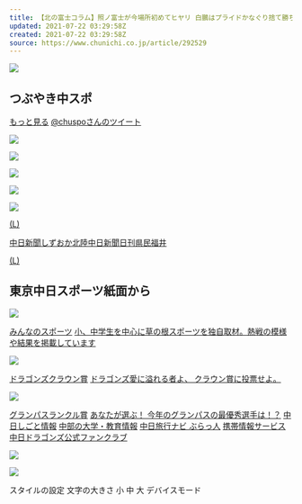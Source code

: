 ```yaml
---
title: 【北の富士コラム】照ノ富士が今場所初めてヒヤリ 白鵬はプライドかなぐり捨て勝ちに　千秋楽待ち遠しくなってきた
updated: 2021-07-22 03:29:58Z
created: 2021-07-22 03:29:58Z
source: https://www.chunichi.co.jp/article/292529
---
```


![](https://static.chunichi.co.jp/image/article/size1/b/3/e/8/b3e8099c6ccab2c849ec6b5a55d9a782_1.jpg)

## つぶやき中スポ

[もっと見る](https://twitter.com/chuspo/)
[@chuspoさんのツイート](https://twitter.com/chuspo)

[![](https://static.chunichi.co.jp/chuspo/images/banner/draft_banner.png)](https://www.chunichi.co.jp/chuspo_sports_sokuho/npb/draft/)

[![](https://static.chunichi.co.jp/chuspo/images/banner/figure_banner.png)](https://www.chunichi.co.jp/chuspo_sports_sokuho/figure/schedule/)

[![](https://static.chunichi.co.jp/chuspo/images/banner/drasp_banner.png)](https://www.chunichi.co.jp/info/mobile/dragons/)

[![](https://static.chunichi.co.jp/chuspo/images/banner/f1express_banner.png)](https://f1express.cnc.ne.jp/)

[![](https://static.chunichi.co.jp/chuspo/images/banner/cycling_banner.jpg)](https://www.chunichi.co.jp/chuspo/generalsports/cycling/)

[(L)](https://www.chunichi.co.jp/)

[中日新聞しずおか](https://www.chunichi.co.jp/tokai/)[北陸中日新聞](https://www.chunichi.co.jp/hokuriku/)[日刊県民福井](https://www.chunichi.co.jp/kenmin_fukui/)

[(L)](https://www.tokyo-np.co.jp/)

## 東京中日スポーツ紙面から

[![](https://static.chunichi.co.jp/chuspo/images/aside/min-icon50.jpg)](https://www.tokyo-np.co.jp/f/minspo/)

[みんなのスポーツ](https://www.tokyo-np.co.jp/f/minspo/)
[小、中学生を中心に草の根スポーツを独自取材。熱戦の模様や結果を掲載しています](https://www.tokyo-np.co.jp/f/minspo/)

[![](https://static.chunichi.co.jp/chuspo/images/aside/thumb_crown.jpg)](https://www.chunichi.co.jp/chuspo_pages/k/crown/)

[ドラゴンズクラウン賞](https://www.chunichi.co.jp/chuspo_pages/k/crown/)
[ドラゴンズ愛に溢れる者よ、 クラウン賞に投票せよ。](https://www.chunichi.co.jp/chuspo_pages/k/crown/)

[![](https://static.chunichi.co.jp/chuspo/images/aside/thumb_lancru.jpg)](https://www.chunichi.co.jp/chuspo_pages/k/lancru/)

[グランパスランクル賞](https://www.chunichi.co.jp/chuspo_pages/k/lancru/)
[あなたが選ぶ！ 今年のグランパスの最優秀選手は！？](https://www.chunichi.co.jp/chuspo_pages/k/lancru/)
[中日しごと情報](https://job.chunichi.co.jp/)
[中部の大学・教育情報](https://edu.chunichi.co.jp/)
[中日旅行ナビ ぶらっ人](https://tabi.chunichi.co.jp/)
[携帯情報サービス](https://www.chunichi.co.jp/info/mobile/)
[中日ドラゴンズ公式ファンクラブ](https://dragons.jp/fanclub/)

[![](https://static.chunichi.co.jp/chuspo/images/banner/photoservice_banner.jpg)](https://www.chunichi-photo.co.jp/)

[![](https://static.chunichi.co.jp/chuspo/images/banner/chunichisuppor_banner.png)](https://www.chs-shop.jp/)

スタイルの設定
文字の大きさ
小
中
大
デバイスモード